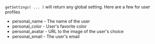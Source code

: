 `getSettings( ... )` will return any global setting. Here are a few for user profiles

* personal_name - The name of the user
* personal_color - User's favorite color
* personal_avatar - URL to the image of the user's choice
* personal_email - The user's email